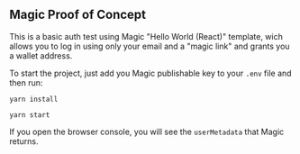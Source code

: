 ## Magic Proof of Concept

This is a basic auth test using Magic "Hello World (React)" template, wich allows you to log in using only your email and a "magic link" and grants you a wallet address.

To start the project, just add you Magic publishable key to your `.env` file and then run:

```
yarn install

yarn start
```

If you open the browser console, you will see the `userMetadata` that Magic returns.
